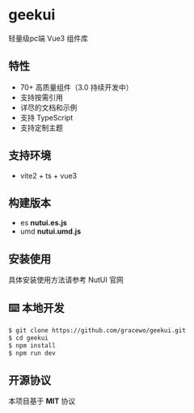 # geekui
 
轻量级pc端 Vue3 组件库
    

## 特性

* 70+ 高质量组件（3.0 持续开发中）
* 支持按需引用
* 详尽的文档和示例
* 支持 TypeScript
* 支持定制主题


## 支持环境

* vite2 + ts + vue3

## 构建版本

* es **nutui.es.js**
* umd **nutui.umd.js**

## 安装使用

具体安装使用方法请参考 NutUI 官网 

## ⌨️ 本地开发

```bash
$ git clone https://github.com/gracewo/geekui.git
$ cd geekui
$ npm install
$ npm run dev
```

## 开源协议

本项目基于 **MIT** 协议